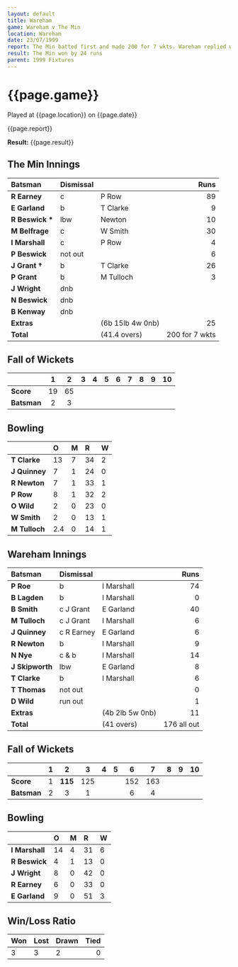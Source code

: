 ```yaml
---
layout: default
title: Wareham
game: Wareham v The Min
location: Wareham
date: 23/07/1999
report: The Min batted first and made 200 for 7 wkts. Wareham replied with 176 all out
result: The Min won by 24 runs
parent: 1999 Fixtures
---
```


# {{page.game}}

Played at {{page.location}} on {{page.date}}

{{page.report}}

**Result:** {{page.result}}


## The Min Innings

| Batsman | Dismissal |  | Runs |
|:---|:---|---|---:|
| **R Earney** | c | P Row | 89 |
| **E Garland** | b | T Clarke | 9 |
| **R Beswick &#42;** | lbw | Newton | 10 |
| **M Belfrage** | c | W Smith | 30 |
| **I Marshall** | c | P Row | 4 |
| **P Beswick** | not out |  | 6 |
| **J Grant &#8224;** | b | T Clarke | 26 |
| **P Grant** | b | M Tulloch | 3 |
| **J Wright** | dnb |  |  |
| **N Beswick** | dnb |  |  |
| **B Kenway** | dnb |  |  |
| **Extras** | | (6b 15lb 4w 0nb) | 25 |
| **Total** | | (41.4 overs) | 200 for 7 wkts |

## Fall of Wickets

| | 1 | 2 | 3 | 4 | 5 | 6 | 7 | 8 | 9 | 10 |
|---|:---:|:---:|:---:|:---:|:---:|:---:|:---:|:---:|:---:|:---:|
| **Score** | 19 | 65 |  |  |  |  |  |  |  |  |
| **Batsman** | 2 | 3 |  |  |  |  |  |  |  |  |

## Bowling

| | O | M | R | W |
|---|:---|:---|:---|:---|
| **T Clarke** | 13 | 7 | 34 | 2 |
| **J Quinney** | 7 | 1 | 24 | 0 |
| **R Newton** | 7 | 1 | 33 | 1 |
| **P Row** | 8 | 1 | 32 | 2 |
| **O Wild** | 2 | 0 | 23 | 0 |
| **W Smith** | 2 | 0 | 13 | 1 |
| **M Tulloch** | 2.4 | 0 | 14 | 1 |

## Wareham Innings

| Batsman | Dismissal |  | Runs |
|:---|:---|---|---:|
| **P Roe** | b | I Marshall | 74 |
| **B Lagden** | b | I Marshall | 0 |
| **B Smith** | c J Grant | E Garland | 40 |
| **M Tulloch** | c J Grant | I Marshall | 6 |
| **J Quinney** | c R Earney | E Garland | 6 |
| **R Newton** | b | I Marshall | 9 |
| **N Nye** | c & b | I Marshall | 14 |
| **J Skipworth** | lbw | E Garland | 8 |
| **T Clarke** | b | I Marshall | 6 |
| **T Thomas** | not out |  | 0 |
| **D Wild** | run out |  | 1 |
| **Extras** | | (4b 2lb 5w 0nb) | 11 |
| **Total** | | (41 overs) | 176 all out |

## Fall of Wickets

| | 1 | 2 | 3 | 4 | 5 | 6 | 7 | 8 | 9 | 10 |
|---|:---:|:---:|:---:|:---:|:---:|:---:|:---:|:---:|:---:|:---:|
| **Score** | 1 | **115** | 125 |  |  | 152 | 163 |  |  |  |
| **Batsman** | 2 | 3 | 1 |  |  | 6 | 4 |  |  |  |

## Bowling

| | O | M | R | W |
|---|:---|:---|:---|:---|
| **I Marshall** | 14 | 4 | 31 | 6 |
| **R Beswick** | 4 | 1 | 13 | 0 |
| **J Wright** | 8 | 0 | 42 | 0 |
| **R Earney** | 6 | 0 | 33 | 0 |
| **E Garland** | 9 | 0 | 51 | 3 |

## Win/Loss Ratio

| Won | Lost | Drawn | Tied |
|:---|:---|:---|---:|
| 3 | 3 | 2 | 0 |